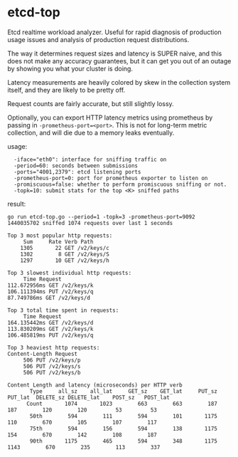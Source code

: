 # etcd-top
Etcd realtime workload analyzer.  Useful for rapid diagnosis of production usage issues and analysis of production request distributions.

The way it determines request sizes and latency is SUPER naive, and this does not make any accuracy guarantees, but it can get you out of an outage by showing you what your cluster is doing.

Latency measurements are heavily colored by skew in the collection system itself, and they are likely to be pretty off.

Request counts are fairly accurate, but still slightly lossy.

Optionally, you can export HTTP latency metrics using prometheus by passing in `-prometheus-port=<port>`.  This is not for long-term metric collection, and will die due to a memory leaks eventually.

usage:
```
  -iface="eth0": interface for sniffing traffic on
  -period=60: seconds between submissions
  -ports="4001,2379": etcd listening ports
  -prometheus-port=0: port for prometheus exporter to listen on
  -promiscuous=false: whether to perform promiscuous sniffing or not.
  -topk=10: submit stats for the top <K> sniffed paths
```

result:
```
go run etcd-top.go --period=1 -topk=3 -prometheus-port=9092
1440035702 sniffed 1074 requests over last 1 seconds

Top 3 most popular http requests:
     Sum     Rate Verb Path
    1305       22 GET /v2/keys/c
    1302        8 GET /v2/keys/S
    1297       10 GET /v2/keys/h

Top 3 slowest individual http requests:
     Time Request
112.672956ms GET /v2/keys/k
106.111394ms PUT /v2/keys/q
87.749786ms GET /v2/keys/d

Top 3 total time spent in requests:
     Time Request
164.135442ms GET /v2/keys/d
113.830209ms GET /v2/keys/k
106.485819ms PUT /v2/keys/q

Top 3 heaviest http requests:
Content-Length Request
     506 PUT /v2/keys/p
     506 PUT /v2/keys/s
     506 PUT /v2/keys/b

Content Length and latency (microseconds) per HTTP verb
       Type     all_sz    all_lat     GET_sz    GET_lat     PUT_sz    PUT_lat  DELETE_sz DELETE_lat    POST_sz   POST_lat
      Count       1074       1023        663        663        187        187        120        120         53         53
       50th        594        111        594        101       1175        110        670        105        107        117
       75th        594        156        594        138       1175        154        670        142        108        187
       90th       1175        465        594        348       1175       1143        670        235        113        337
```
